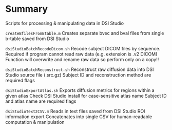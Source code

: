 # Summary
Scripts for processing & manipulating data in DSI Studio 

```createBfilesFromBtable.m```
	Creates separate bvec and bval files from single b-table saved from DSI Studio

```dsiStudioBatchRecodeDicom.sh```
	Recode subject DICOM files by sequence. Required if program cannot read raw data (e.g. extension is .v2 DICOM)
	Function will overwrite and rename raw data so perform only on a copy!!

```dsiStudioBatchReconstruct.sh```
	Reconstruct raw diffusion data into DSI Studio source file (.src.gz) 
	Subject ID and reconstruction method are required flags

```dsiStudioExportAtlas.sh```
	Exports diffusion metrics for regions within a given atlas
	Check DSI Studio install for case-sensitive atlas name
        Subject ID and atlas name are required flags

```dsiStudioText2CSV.m```
	Reads in text files saved from DSI Studio ROI information export
	Concatenates into single CSV for human-readable computation & manipulation
